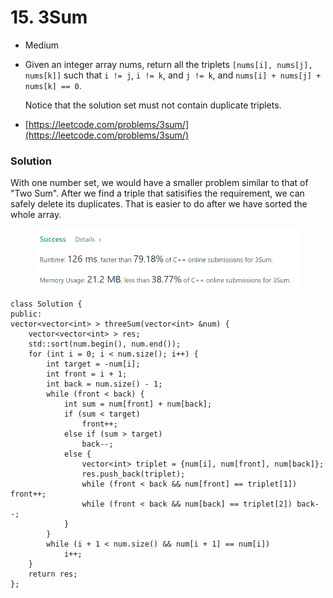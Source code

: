 # 15. 3Sum

* Medium
*   Given an integer array nums, return all the triplets `[nums[i], nums[j], nums[k]]` such that `i != j`, `i != k`, and `j != k`, and `nums[i] + nums[j] + nums[k] == 0`.

    Notice that the solution set must not contain duplicate triplets.
* [https://leetcode.com/problems/3sum/](https://leetcode.com/problems/3sum/)

### Solution&#x20;

With one number set, we would have a smaller problem similar to that of "Two Sum". After we find a triple that satisifies the requirement, we can safely delete its duplicates. That is easier to do after we have sorted the whole array.&#x20;

<figure><img src="../.gitbook/assets/image (4) (3).png" alt=""><figcaption></figcaption></figure>

```
class Solution {
public:
vector<vector<int> > threeSum(vector<int> &num) {
    vector<vector<int> > res;
    std::sort(num.begin(), num.end());
    for (int i = 0; i < num.size(); i++) {
        int target = -num[i];
        int front = i + 1;
        int back = num.size() - 1;
        while (front < back) {
            int sum = num[front] + num[back];
            if (sum < target)
                front++;
            else if (sum > target)
                back--;
            else {
                vector<int> triplet = {num[i], num[front], num[back]};
                res.push_back(triplet);
                while (front < back && num[front] == triplet[1]) front++;
                while (front < back && num[back] == triplet[2]) back--;
            } 
        }
        while (i + 1 < num.size() && num[i + 1] == num[i]) 
            i++;
    }
    return res;
};
```
